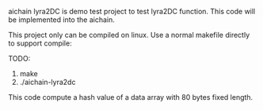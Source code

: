 aichain 
lyra2DC is demo test project to test lyra2DC function.
This code will be implemented into the aichain.

This project only can be compiled on linux.
Use a normal makefile directly to support compile:

TODO:
1. make
2. ./aichain-lyra2dc

This code compute a hash value of a data array with 80 bytes fixed length.
